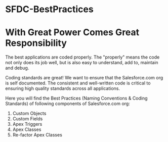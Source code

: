 # SFDC-BestPractices
# With Great Power Comes Great Responsibility

The best applications are coded properly. The "properly" means the code not only does its job well, but is also easy to understand, add to, maintain and debug.

Coding standards are great! We want to ensure that the Salesforce.com org is self documented. The consistent and well-written code is critical to ensuring high quality standards across all applications. 

Here you will find the Best Practices (Naming Conventions & Coding Standards) of following components of Salesforce.com org:
1. Custom Objects
2. Custom Fields
3. Apex Triggers
4. Apex Classes
5. Re-factor Apex Classes
